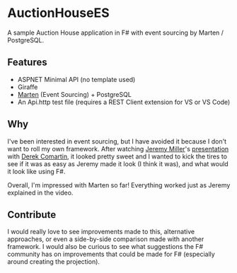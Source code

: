 # AuctionHouseES
A sample Auction House application in F# with event sourcing by Marten / PostgreSQL.

## Features
* ASPNET Minimal API (no template used)
* Giraffe
* [Marten](https://martendb.io/) (Event Sourcing) + PostgreSQL
* An Api.http test file (requires a REST Client extension for VS or VS Code)

## Why
I've been interested in event sourcing, but I have avoided it because I don't want to roll my own framework.
After watching [Jeremy Miller](https://twitter.com/jeremydmiller)'s [presentation](https://www.youtube.com/watch?v=yWpuUHXLhYg) with [Derek Comartin](https://twitter.com/codeopinion), it looked pretty sweet and I wanted to kick the tires to see if it was as easy as Jeremy made it look (I think it was), and what would it look like using F#.

Overall, I'm impressed with Marten so far! Everything worked just as Jeremy explained in the video.

## Contribute
I would really love to see improvements made to this, alternative approaches, or even a side-by-side comparison made with another framework.
I would also be curious to see what suggestions the F# community has on improvements that could be made for F# (especially around creating the projection).

